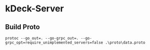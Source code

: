# kDeck-Server

## Build Proto

`protoc --go_out=. --go-grpc_out=. --go-grpc_opt=require_unimplemented_servers=false .\proto\data.proto`
